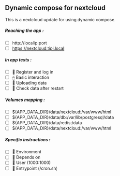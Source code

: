 ## Dynamic compose for nextcloud
This is a nextcloud update for using dynamic compose.
##### Reaching the app :
- [ ] http://localip:port
- [ ] https://nextcloud.tipi.local
##### In app tests :
- [ ] 📝 Register and log in
- [ ] 🖱 Basic interaction
- [ ] 🌆 Uploading data
- [ ] 🔄 Check data after restart
##### Volumes mapping :
- [ ] ${APP_DATA_DIR}/data/nextcloud:/var/www/html
- [ ] ${APP_DATA_DIR}/data/db:/var/lib/postgresql/data
- [ ] ${APP_DATA_DIR}/data/redis:/data
- [ ] ${APP_DATA_DIR}/data/nextcloud:/var/www/html
##### Specific instructions :
- [ ] 🌳 Environment
- [ ] 🔗 Depends on
- [ ] 👤 User (1000:1000)
- [ ] 🚪 Entrypoint (/cron.sh)
